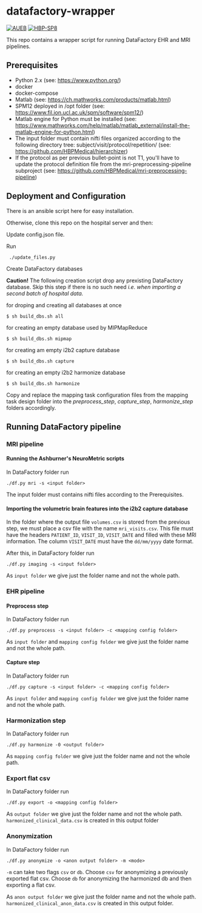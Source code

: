 # datafactory-wrapper

[![AUEB](https://img.shields.io/badge/AUEB-RC-red.svg)](http://rc.aueb.gr/el/static/home) [![HBP-SP8](https://img.shields.io/badge/HBP-SP8-magenta.svg)](https://www.humanbrainproject.eu/en/follow-hbp/news/category/sp8-medical-informatics-platform/)

This repo contains a wrapper script for running DataFactory EHR and MRI pipelines. 


## Prerequisites

* Python 2.x (see: https://www.python.org/)
* docker
* docker-compose
* Matlab (see: https://ch.mathworks.com/products/matlab.html)
* SPM12 deployed in /opt folder (see: https://www.fil.ion.ucl.ac.uk/spm/software/spm12/)
* Matlab engine for Python must be installed (see: https://www.mathworks.com/help/matlab/matlab_external/install-the-matlab-engine-for-python.html)
* The input folder must contain nifti files organized according to the following directory tree: subject/visit/protocol/repetition/ (see: https://github.com/HBPMedical/hierarchizer)
* If the protocol as per previous bullet-point is not T1, you'll have to update the protocol definition file from the mri-preprocessing-pipeline subproject (see: https://github.com/HBPMedical/mri-preprocessing-pipeline)

## Deployment and Configuration

There is an ansible script here for easy installation.

Otherwise, clone this repo on the hospital server and then:

Update config.json file.

Run

```shell
 ./update_files.py
```

Create DataFactory databases

**Caution!** The following creation script drop any prexisting DataFactory database. Skip this step if there is no such need *i.e. when importing a second batch of hospital data.*

for droping and creating all databases at once

```shell
$ sh build_dbs.sh all
```

for creating an empty database used by MIPMapReduce

```shell
$ sh build_dbs.sh mipmap
```

for creating am empty i2b2 capture database

```shell
$ sh build_dbs.sh capture
```

for creating an empty i2b2 harmonize database

```shell
$ sh build_dbs.sh harmonize
```

Copy and replace the mapping task configuration files from the mapping task design folder into the *preprocess_step*, *capture_step*, *harmonize_step* folders accordingly.

## Running DataFactory pipeline

### MRI pipeline

#### Running the Ashburner's NeuroMetric scripts

In DataFactory folder run

```shell
./df.py mri -s <input folder>
```

The input folder must contains nifti files according to the Prerequisites. 

#### Importing the volumetric brain features into the i2b2 capture database

In the folder where the output file `volumes.csv` is stored from the previous step, we must place a csv file with the name `mri_visits.csv`. This file must have the headers `PATIENT_ID`, `VISIT_ID`, `VISIT_DATE` and filled with these MRI information. The column `VISIT_DATE` must have the `dd/mm/yyyy` date format.

After this, in DataFactory folder run

```shell
./df.py imaging -s <input folder>
```

As `input folder` we give just the folder name and not the whole path.

### EHR pipeline

#### Preprocess step

In DataFactory folder run

```shell
./df.py preprocess -s <input folder> -c <mapping config folder>
```

As `input folder` and `mapping config folder` we give just the folder name and not the whole path.

#### Capture step

In DataFactory folder run

```shell
./df.py capture -s <input folder> -c <mapping config folder>
```

As `input folder` and `mapping config folder` we give just the folder name and not the whole path. 

### Harmonization step

In DataFactory folder run

```shell
./df.py harmonize -0 <output folder>
```

As `mapping config folder` we give just the folder name and not the whole path.

### Export flat csv

In DataFactory folder run

```shell
./df.py export -o <mapping config folder>
```

As `output folder` we give just the folder name and not the whole path.
`harmonized_clinical_data.csv` is created in this output folder 

### Anonymization

In DataFactory folder run

```shell
./df.py anonymize -o <anon output folder> -m <mode>
```

`-m` can take two flags `csv` or `db`. Choose `csv` for anonymizing a previously exported flat csv. Choose `db` for anonymizing the harmonized db and then exporting a flat csv.

As `anon output folder` we give just the folder name and not the whole path.
`harmonized_clinical_anon_data.csv` is created in this output folder.
